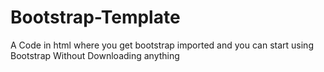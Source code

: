 # Bootstrap-Template
A Code in html where you get bootstrap imported and you can start using Bootstrap Without Downloading anything
